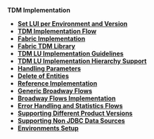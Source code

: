 
<strong>TDM Implementation<strong>

<ul>
<li><a href="01_tdm_set_instance_per_env_and_version.md">Set LUI per Environment and Version</a></li>
<li><a href="02_tdm_implementation_flow.md">TDM Implementation Flow</a></li>    
<li><a href="03_tdm_fabric_implementation_flow.md">Fabric Implementation</a></li>
<li><a href="04_fabric_tdm_library.md">Fabric TDM Library</a></li>
<li><a href="05_tdm_lu_implementation_general.md">TDM LU Implementation Guidelines</a></li>
<li><a href="06_tdm_implementation_support_hierarchy.md">TDM LU Implementation Hierarchy Support</a></li>
<li><a href="07_tdm_implementation_parameters_handling.md">Handling Parameters </a></li>
<li><a href="08_tdm_implement_delete_of_entities.md">Delete of Entities</a></li>
<li><a href="09_tdm_reference_implementation.md">Reference Implementation</a></li>
<li><a href="10_tdm_generic_broadway_flows.md">Generic Broadway Flows</a></li>
<li><a href="11_tdm_implementation_using_generic_flows.md">Broadway Flows Implementation</a></li>
<li><a href="12_tdm_error_handling_and_statistics.md">Error Handling and Statistics Flows</a></li>
<li><a href="13_tdm_implementation_supporting_different_product_versions.md">Supporting Different Product Versions</a></li> 
<li><a href="14_tdm_implementation_supporting_non_jdbc_data_source.md">Supporting Non JDBC Data Sources</a></li>   
<li><a href="tdm_fabric_implementation_environments_setup.md">Environments Setup</a></li>
</ul>



